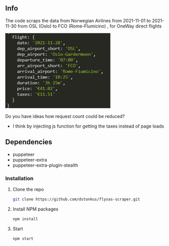 ## Info

The code scraps the data from Norwegian Airlines from 2021-11-01 to 2021-11-30
from OSL (Oslo) to FCO (Rome-Flumicino) , for OneWay direct flights

![](./NORWEGIAN_OBJ.png)

Do you have ideas how request count could be reduced?

- I think by injecting js function for getting the taxes instead of page loads

## Dependencies

- puppeteer
- puppeteer-extra
- puppeteer-extra-plugin-stealth

### Installation

1. Clone the repo
   ```sh
   git clone https://github.com/dstonkus/flysas-scraper.git
   ```
2. Install NPM packages
   ```sh
   npm install
   ```
3. Start
   ```sh
   npm start
   ```
